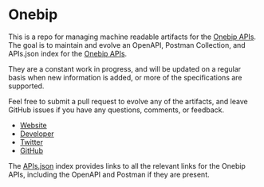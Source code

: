 # OnebipThis is a repo for managing machine readable artifacts for the [Onebip APIs](http://onebip.com). The goal is to maintain and evolve an OpenAPI, Postman Collection, and APIs.json index for the [Onebip APIs](http://onebip.com).They are a constant work in progress, and will be updated on a regular basis when new information is added, or more of the specifications are supported.Feel free to submit a pull request to evolve any of the artifacts, and leave GitHub issues if you have any questions, comments, or feedback.- [Website](http://onebip.com)- [Developer](http://onebip.com)- [Twitter](https://twitter.com/Onebip)- [GitHub](https://github.com/onebip)The [APIs.json](https://github.com/api-evangelist/onebip/blob/master/apis.json) index provides links to all the relevant links for the Onebip APIs, including the OpenAPI and Postman if they are present.